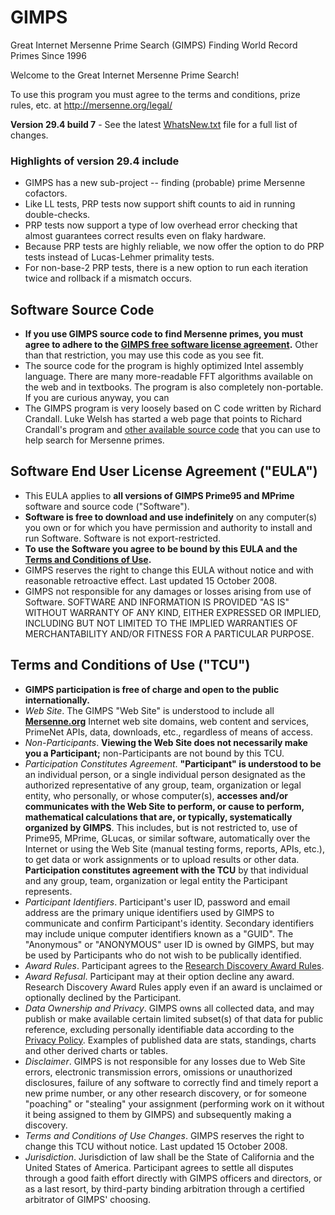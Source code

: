# GIMPS
Great Internet Mersenne Prime Search (GIMPS) Finding World Record Primes Since 1996

Welcome to the Great Internet Mersenne Prime Search!

To use this program you must agree to the terms and conditions,
prize rules, etc. at http://mersenne.org/legal/



__Version 29.4 build 7__ - See the latest [WhatsNew.txt](https://www.mersenne.org/download/whatsnew_294b7.txt) file for a full list of changes.

### Highlights of version 29.4 include
- GIMPS has a new sub-project -- finding (probable) prime Mersenne cofactors.
- Like LL tests, PRP tests now support shift counts to aid in running double-checks.
- PRP tests now support a type of low overhead error checking that almost guarantees correct results even on flaky hardware.
- Because PRP tests are highly reliable, we now offer the option to do PRP tests instead of Lucas-Lehmer primality tests.
- For non-base-2 PRP tests, there is a new option to run each iteration twice and rollback if a mismatch occurs.



## Software Source Code
- __If you use GIMPS source code to find Mersenne primes, you must agree to adhere to the [GIMPS free software license agreement](https://www.mersenne.org/legal/#EULA).__ Other than that restriction, you may use this code as you see fit.
- The source code for the program is highly optimized Intel assembly language. There are many more-readable FFT algorithms available on the web and in textbooks. The program is also completely non-portable. If you are curious anyway, you can
- The GIMPS program is very loosely based on C code written by Richard Crandall. Luke Welsh has started a web page that points to Richard Crandall's program and [other available source code](https://www.mersenne.org/download/freeware.php) that you can use to help search for Mersenne primes.



## Software End User License Agreement ("EULA")
- This EULA applies to __all versions of GIMPS Prime95 and MPrime__ software and source code ("Software").
- __Software is free to download and use indefinitely__ on any computer(s) you own or for which you have permission and authority to install and run Software. Software is not export-restricted.
- __To use the Software you agree to be bound by this EULA and the [Terms and Conditions of Use](https://www.mersenne.org/legal/#TCU).__
- GIMPS reserves the right to change this EULA without notice and with reasonable retroactive effect. Last updated 15 October 2008.
- GIMPS not responsible for any damages or losses arising from use of Software. SOFTWARE AND INFORMATION IS PROVIDED "AS IS" WITHOUT WARRANTY OF ANY KIND, EITHER EXPRESSED OR IMPLIED, INCLUDING BUT NOT LIMITED TO THE IMPLIED WARRANTIES OF MERCHANTABILITY AND/OR FITNESS FOR A PARTICULAR PURPOSE.



## Terms and Conditions of Use ("TCU")
- __GIMPS participation is free of charge and open to the public internationally.__
- _Web Site_. The GIMPS "Web Site" is understood to include all __[Mersenne.org](https://www.mersenne.org/)__ Internet web site domains, web content and services, PrimeNet APIs, data, downloads, etc., regardless of means of access.
- _Non-Participants_. __Viewing the Web Site does not necessarily make you a Participant;__ non-Participants are not bound by this TCU.
- _Participation Constitutes Agreement_. __"Participant" is understood to be__ an individual person, or a single individual person designated as the authorized representative of any group, team, organization or legal entity, who personally, or whose computer(s), __accesses and/or communicates with the Web Site to perform, or cause to perform, mathematical calculations that are, or typically, systematically organized by GIMPS__. This includes, but is not restricted to, use of Prime95, MPrime, GLucas, or similar software, automatically over the Internet or using the Web Site (manual testing forms, reports, APIs, etc.), to get data or work assignments or to upload results or other data. __Participation constitutes agreement with the TCU__ by that individual and any group, team, organization or legal entity the Participant represents.
- _Participant Identifiers_. Participant's user ID, password and email address are the primary unique identifiers used by GIMPS to communicate and confirm Participant's identity. Secondary identifiers may include unique computer identifiers known as a "GUID". The "Anonymous" or "ANONYMOUS" user ID is owned by GIMPS, but may be used by Participants who do not wish to be publically identified.
- _Award Rules_. Participant agrees to the [Research Discovery Award Rules](https://www.mersenne.org/legal/#rules).
- _Award Refusal_. Participant may at their option decline any award. Research Discovery Award Rules apply even if an award is unclaimed or optionally declined by the Participant.
- _Data Ownership and Privacy_. GIMPS owns all collected data, and may publish or make available certain limited subset(s) of that data for public reference, excluding personally identifiable data according to the [Privacy Policy](https://www.mersenne.org/legal/#privacy). Examples of published data are stats, standings, charts and other derived charts or tables.
- _Disclaimer_. GIMPS is not responsible for any losses due to Web Site errors, electronic transmission errors, omissions or unauthorized disclosures, failure of any software to correctly find and timely report a new prime number, or any other research discovery, or for someone "poaching" or "stealing" your assignment (performing work on it without it being assigned to them by GIMPS) and subsequently making a discovery.
- _Terms and Conditions of Use Changes_. GIMPS reserves the right to change this TCU without notice. Last updated 15 October 2008.
- _Jurisdiction_. Jurisdiction of law shall be the State of California and the United States of America. Participant agrees to settle all disputes through a good faith effort directly with GIMPS officers and directors, or as a last resort, by third-party binding arbitration through a certified arbitrator of GIMPS' choosing.
